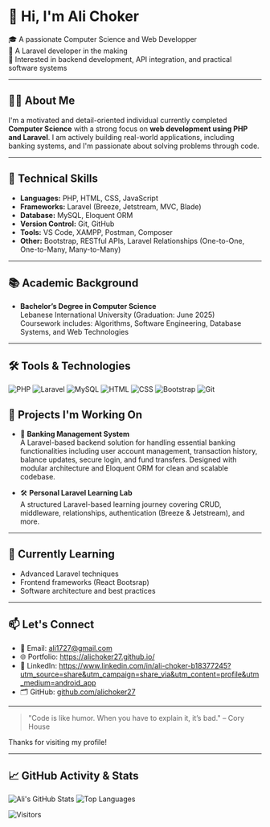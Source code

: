 # 👋 Hi, I'm Ali Choker

🎓 A passionate Computer Science and Web Developper  
🧠 A Laravel developer in the making  
💼 Interested in backend development, API integration, and practical software systems  

---

## 🧑‍💻 About Me

I'm a motivated and detail-oriented individual currently completed **Computer Science** with a strong focus on **web development using PHP and Laravel**. I am actively building real-world applications, including banking systems, and I'm passionate about solving problems through code.

---

## 🔧 Technical Skills

- **Languages:** PHP, HTML, CSS, JavaScript 
- **Frameworks:** Laravel (Breeze, Jetstream, MVC, Blade)
- **Database:** MySQL, Eloquent ORM
- **Version Control:** Git, GitHub
- **Tools:** VS Code, XAMPP, Postman, Composer
- **Other:** Bootstrap, RESTful APIs, Laravel Relationships (One-to-One, One-to-Many, Many-to-Many)

---

## 📚 Academic Background

- **Bachelor’s Degree in Computer Science**  
  Lebanese International University (Graduation: June 2025)  
  Coursework includes: Algorithms, Software Engineering, Database Systems, and Web Technologies

---

## 🛠️ Tools & Technologies

![PHP](https://img.shields.io/badge/PHP-777BB4?style=for-the-badge&logo=php&logoColor=white)
![Laravel](https://img.shields.io/badge/Laravel-F72C1F?style=for-the-badge&logo=laravel&logoColor=white)
![MySQL](https://img.shields.io/badge/MySQL-4479A1?style=for-the-badge&logo=mysql&logoColor=white)
![HTML](https://img.shields.io/badge/HTML5-E34F26?style=for-the-badge&logo=html5&logoColor=white)
![CSS](https://img.shields.io/badge/CSS3-1572B6?style=for-the-badge&logo=css3&logoColor=white)
![Bootstrap](https://img.shields.io/badge/Bootstrap-563D7C?style=for-the-badge&logo=bootstrap&logoColor=white)
![Git](https://img.shields.io/badge/Git-F05032?style=for-the-badge&logo=git&logoColor=white)


## 🚀 Projects I'm Working On

- 🔧 **Banking Management System**  
  A Laravel-based backend solution for handling essential banking functionalities including user account management, transaction history, balance updates, secure login, and fund transfers. Designed with modular architecture and Eloquent ORM for clean and scalable codebase.

- 🛠 **Personal Laravel Learning Lab**  
  A structured Laravel-based learning journey covering CRUD, middleware, relationships, authentication (Breeze & Jetstream), and more.

---

## 🌱 Currently Learning

- Advanced Laravel techniques  
- Frontend frameworks (React Bootsrap)   
- Software architecture and best practices  

---

## 📫 Let's Connect

- 📧 Email: ali1727@gmail.com  
- 🌐 Portfolio: https://alichoker27.github.io/  
- 💼 LinkedIn: https://www.linkedin.com/in/ali-choker-b18377245?utm_source=share&utm_campaign=share_via&utm_content=profile&utm_medium=android_app  
- 🗂️ GitHub: [github.com/alichoker27](https://github.com/alichoker27)

---

> "Code is like humor. When you have to explain it, it’s bad." – Cory House

Thanks for visiting my profile!

---

## 📈 GitHub Activity & Stats

![Ali's GitHub Stats](https://github-readme-stats.vercel.app/api?username=alichoker27&show_icons=true&theme=tokyonight)
![Top Languages](https://github-readme-stats.vercel.app/api/top-langs/?username=alichoker27&layout=compact&theme=tokyonight)

![Visitors](https://komarev.com/ghpvc/?username=alichoker27&style=flat-square)


